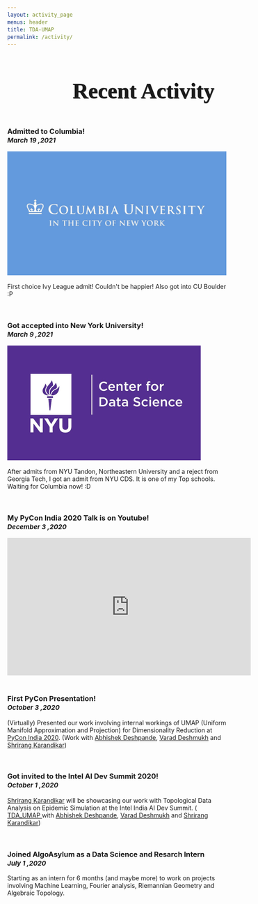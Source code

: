 ```yaml
---
layout: activity_page
menus: header
title: TDA-UMAP
permalink: /activity/
---
```


<div class="col-lg-12">
    <h1 style="text-align: left; padding-left: 150px;padding-bottom:20px;font-size:50px;text-shadow: 1px 1px 0 #333;font-family: Oswald;">
        Recent Activity
    </h1>
</div>
<div class="col-lg-8 offset-md-2">
    <h3> Admitted to Columbia!<br> 
       <i style="font-size: 15px; text-align: right;">March 19 ,2021</i> 
    </h3>
    <img src="/assets/img/columbia.jpg" class="img-fluid">
    <p> First choice Ivy League admit! Couldn't be happier! Also got into CU Boulder :P</p>
    <br>
    <h3> Got accepted into New York University!<br> 
       <i style="font-size: 15px; text-align: right;">March 9 ,2021</i> 
    </h3>
    <img src="/assets/img/nyu.png" class="img-fluid">
    <p>After admits from NYU Tandon, Northeastern University and a reject from Georgia Tech, I got an admit from NYU CDS. It is one of my Top schools. Waiting for Columbia now! :D </p>
    <br>
    <h3>My PyCon India 2020 Talk is on Youtube!<br> 
        <i style="font-size: 15px; text-align: right;">December 3 ,2020</i> 
    </h3>
    <iframe width="560" height="315" src="https://www.youtube.com/embed/OpZqfGXVB5U" frameborder="0" allow="accelerometer; autoplay; clipboard-write; encrypted-media; gyroscope; picture-in-picture" allowfullscreen=""></iframe>
    <br>
    <br>
    <h3>First PyCon Presentation! <br> 
       <i style="font-size: 15px; text-align: right;">October 3 ,2020</i> 
    </h3>
    <p>(Virtually) Presented our work involving internal workings of UMAP (Uniform Manifold Approximation and Projection) 
        for Dimensionality Reduction at 
        <a href="https://in.pycon.org/cfp/2020/proposals/understanding-umap-the-internal-workings-of-a-state-of-the-art-clustering-algorithm~e1w1m/">PyCon India 2020</a>. 
        (Work with 
        <a href=""> Abhishek Deshpande</a>,
        <a href=""> Varad Deshmukh</a> and
        <a href=""> Shrirang Karandikar</a>)</p>
    <br>
    <h3> Got invited to the Intel AI Dev Summit 2020!<br> 
       <i style="font-size: 15px; text-align: right;">October 1 ,2020</i> 
    </h3>
    <p><a href="">Shrirang Karandikar</a>
        will be showcasing our work with Topological Data Analysis on Epidemic Simulation at the Intel India AI Dev Summit. ( 
        <a href="">TDA_UMAP </a>with 
        <a href=""> Abhishek Deshpande</a>,
        <a href=""> Varad Deshmukh</a> and
        <a href=""> Shrirang Karandikar</a>)</p>
    <br>
    <h3> Joined AlgoAsylum as a Data Science and Resarch Intern<br> 
       <i style="font-size: 15px; text-align: right;">July 1 ,2020</i> 
    </h3>
    <p>Starting as an intern for 6 months (and maybe more) to work on projects involving Machine Learning, Fourier analysis, Riemannian Geometry and Algebraic Topology.</p>
    <br>
    </div>